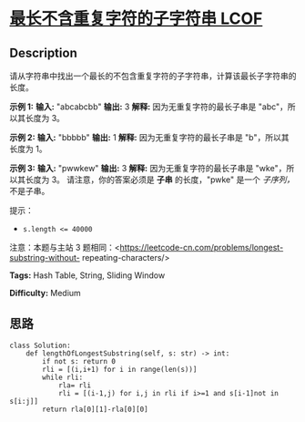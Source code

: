 # [最长不含重复字符的子字符串 LCOF][title]

## Description

请从字符串中找出一个最长的不包含重复字符的子字符串，计算该最长子字符串的长度。



**示例  1:**
            **输入:** "abcabcbb"    **输出:** 3     **解释:** 因为无重复字符的最长子串是 "abc"，所以其长度为 3。    

**示例 2:**
            **输入:** "bbbbb"    **输出:** 1    **解释:** 因为无重复字符的最长子串是 "b"，所以其长度为 1。    

**示例 3:**
            **输入:** "pwwkew"    **输出:** 3    **解释:** 因为无重复字符的最长子串是 "wke"，所以其长度为 3。         请注意，你的答案必须是 **子串** 的长度，"pwke" 是一个 _子序列，_ 不是子串。    



提示：

  * `s.length <= 40000`

注意：本题与主站 3 题相同：<https://leetcode-cn.com/problems/longest-substring-without-
repeating-characters/>


**Tags:** Hash Table, String, Sliding Window

**Difficulty:** Medium

## 思路

``` python3
class Solution:
    def lengthOfLongestSubstring(self, s: str) -> int:
        if not s: return 0
        rli = [(i,i+1) for i in range(len(s))]
        while rli:
            rla= rli
            rli = [(i-1,j) for i,j in rli if i>=1 and s[i-1]not in s[i:j]]
        return rla[0][1]-rla[0][0]
```

[title]: https://leetcode-cn.com/problems/zui-chang-bu-han-zhong-fu-zi-fu-de-zi-zi-fu-chuan-lcof
